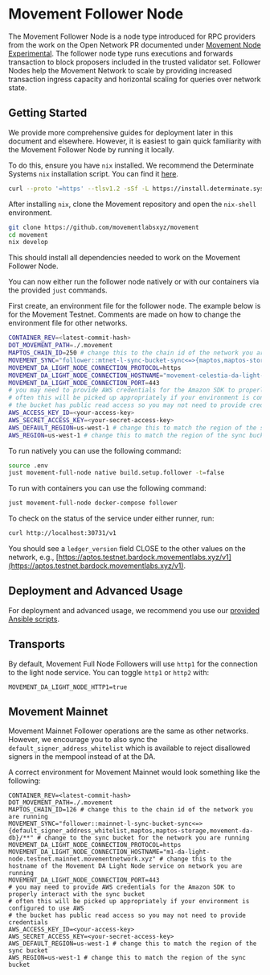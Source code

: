 # Movement Follower Node
The Movement Follower Node is a node type introduced for RPC providers from the work on the Open Network PR documented under [Movement Node Experimental](../../../../movement-node-experimental/). The follower node type runs executions and forwards transaction to block proposers included in the trusted validator set. Follower Nodes help the Movement Network to scale by providing increased transaction ingress capacity and horizontal scaling for queries over network state.

## Getting Started
We provide more comprehensive guides for deployment later in this document and elsewhere. However, it is easiest to gain quick familiarity with the Movement Follower Node by running it locally.

To do this, ensure you have `nix` installed. We recommend the Determinate Systems `nix` installation script. You can find it [here](https://determinate.systems/posts/determinate-nix-installer/).

```bash
curl --proto '=https' --tlsv1.2 -sSf -L https://install.determinate.systems/nix | sh -s -- install
```

After installing `nix`, clone the Movement repository and open the `nix-shell` environment.

```bash
git clone https://github.com/movementlabsxyz/movement
cd movement
nix develop
```

This should install all dependencies needed to work on the Movement Follower Node.

You can now either run the follower node natively or with our containers via the provided `just` commands.

First create, an environment file for the follower node. The example below is for the Movement Testnet. Comments are made on how to change the environment file for other networks.

```bash
CONTAINER_REV=<latest-commit-hash>
DOT_MOVEMENT_PATH=./.movement
MAPTOS_CHAIN_ID=250 # change this to the chain id of the network you are running
MOVEMENT_SYNC="follower::mtnet-l-sync-bucket-sync<=>{maptos,maptos-storage,movement-da-db}/**" # change to the sync bucket for the network you are running
MOVEMENT_DA_LIGHT_NODE_CONNECTION_PROTOCOL=https
MOVEMENT_DA_LIGHT_NODE_CONNECTION_HOSTNAME="movement-celestia-da-light-node.testnet.bardock.movementlabs.xyz" # change this to the hostname of the Movement DA Light Node service on network you are running
MOVEMENT_DA_LIGHT_NODE_CONNECTION_PORT=443
# you may need to provide AWS credentials for the Amazon SDK to properly interact with the sync bucket
# often this will be picked up appropriately if your environment is configured to use AWS
# the bucket has public read access so you may not need to provide credentials
AWS_ACCESS_KEY_ID=<your-access-key>
AWS_SECRET_ACCESS_KEY=<your-secret-access-key>
AWS_DEFAULT_REGION=us-west-1 # change this to match the region of the sync bucket
AWS_REGION=us-west-1 # change this to match the region of the sync bucket
```

To run natively you can use the following command:

```bash
source .env
just movement-full-node native build.setup.follower -t=false
```

To run with containers you can use the following command:

```bash
just movement-full-node docker-compose follower
```

To check on the status of the service under either runner, run:

```bash
curl http://localhost:30731/v1
```

You should see a `ledger_version` field CLOSE to the other values on the network, e.g., [https://aptos.testnet.bardock.movementlabs.xyz/v1](https://aptos.testnet.bardock.movementlabs.xyz/v1).

## Deployment and Advanced Usage
For deployment and advanced usage, we recommend you use our [provided Ansible scripts](../../ansible/follower-node/README.md).

## Transports
By default, Movement Full Node Followers will use `http1` for the connection to the light node service. You can toggle `http1` or `http2` with:

```shell
MOVEMENT_DA_LIGHT_NODE_HTTP1=true
```

## Movement Mainnet
Movement Mainnet Follower operations are the same as other networks. However, we encourage you to also sync the `default_signer_address_whitelist` which is available to reject disallowed signers in the mempool instead of at the DA. 

A correct environment for Movement Mainnet would look something like the following:

```shell
CONTAINER_REV=<latest-commit-hash>
DOT_MOVEMENT_PATH=./.movement
MAPTOS_CHAIN_ID=126 # change this to the chain id of the network you are running
MOVEMENT_SYNC="follower::mainnet-l-sync-bucket-sync<=>{default_signer_address_whitelist,maptos,maptos-storage,movement-da-db}/**" # change to the sync bucket for the network you are running
MOVEMENT_DA_LIGHT_NODE_CONNECTION_PROTOCOL=https
MOVEMENT_DA_LIGHT_NODE_CONNECTION_HOSTNAME="m1-da-light-node.testnet.mainnet.movementnetwork.xyz" # change this to the hostname of the Movement DA Light Node service on network you are running
MOVEMENT_DA_LIGHT_NODE_CONNECTION_PORT=443
# you may need to provide AWS credentials for the Amazon SDK to properly interact with the sync bucket
# often this will be picked up appropriately if your environment is configured to use AWS
# the bucket has public read access so you may not need to provide credentials
AWS_ACCESS_KEY_ID=<your-access-key>
AWS_SECRET_ACCESS_KEY=<your-secret-access-key>
AWS_DEFAULT_REGION=us-west-1 # change this to match the region of the sync bucket
AWS_REGION=us-west-1 # change this to match the region of the sync bucket
```